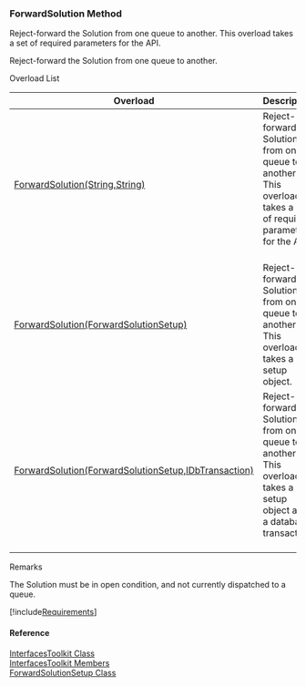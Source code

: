 ﻿### ForwardSolution Method

Reject-forward the Solution from one queue to another. This overload takes a set of required parameters for the API.

Reject-forward the Solution from one queue to another.

Overload List

| Overload | Description |
| --- | --- |
| [ForwardSolution(String,String)](FChoice.Toolkits.Clarify~FChoice.Toolkits.Clarify.Interfaces.InterfacesToolkit~ForwardSolution(String,String).md) | Reject-forward the Solution from one queue to another. This overload takes a set of required parameters for the API.   |
| [ForwardSolution(ForwardSolutionSetup)](FChoice.Toolkits.Clarify~FChoice.Toolkits.Clarify.Interfaces.InterfacesToolkit~ForwardSolution(ForwardSolutionSetup).md) | Reject-forward the Solution from one queue to another. This overload takes a setup object.   |
| [ForwardSolution(ForwardSolutionSetup,IDbTransaction)](FChoice.Toolkits.Clarify~FChoice.Toolkits.Clarify.Interfaces.InterfacesToolkit~ForwardSolution(ForwardSolutionSetup,IDbTransaction).md) | Reject-forward the Solution from one queue to another. This overload takes a setup object and a database transaction.   |

Remarks

The Solution must be in open condition, and not currently dispatched to a queue.

[!include[Requirements](../partials/requirements.md)]



#### Reference

[InterfacesToolkit Class](FChoice.Toolkits.Clarify~FChoice.Toolkits.Clarify.Interfaces.InterfacesToolkit.md)  
[InterfacesToolkit Members](FChoice.Toolkits.Clarify~FChoice.Toolkits.Clarify.Interfaces.InterfacesToolkit_members.md)  
[ForwardSolutionSetup Class](FChoice.Toolkits.Clarify~FChoice.Toolkits.Clarify.Interfaces.ForwardSolutionSetup.md)